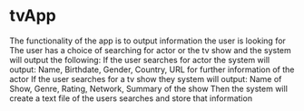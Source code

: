 # tvApp
The functionality of the app is to output information the user is looking for
The user has a choice of searching for actor or the tv show and the system will output the following:
If the user searches for actor the system will output: Name, Birthdate, Gender, Country, URL for further information of the actor
If the user searches for a tv show they system will output: Name of Show, Genre, Rating, Network, Summary of the show
Then the system will create a text file of the users searches and store that information
